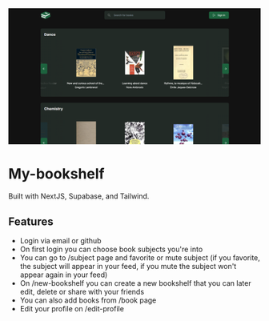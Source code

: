 <img src="public/preview.png" />

# My-bookshelf

Built with NextJS, Supabase, and Tailwind.

## Features

 - Login via email or github
 - On first login you can choose book subjects you're into 
 - You can go to /subject page and favorite or mute subject (if you favorite, the subject will appear in your feed, if you mute the subject won't appear again in your feed)
 - On /new-bookshelf you can create a new bookshelf that you can later edit, delete or share with your friends
 - You can also add books from /book page
 - Edit your profile on /edit-profile
